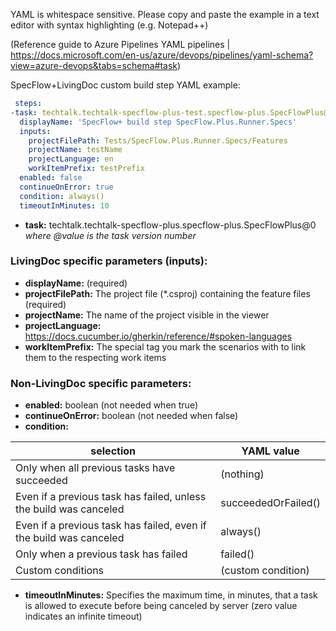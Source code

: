 YAML is whitespace sensitive. Please copy and paste the example in a text editor with syntax highlighting (e.g. Notepad++)

(Reference guide to Azure Pipelines YAML pipelines | https://docs.microsoft.com/en-us/azure/devops/pipelines/yaml-schema?view=azure-devops&tabs=schema#task)

SpecFlow+LivingDoc custom build step YAML example:

```yaml
 steps:
-task: techtalk.techtalk-specflow-plus-test.specflow-plus.SpecFlowPlus@0
  displayName: 'SpecFlow+ build step SpecFlow.Plus.Runner.Specs'
  inputs:
    projectFilePath: Tests/SpecFlow.Plus.Runner.Specs/Features
    projectName: testName
    projectLanguage: en
    workItemPrefix: testPrefix
  enabled: false
  continueOnError: true
  condition: always()
  timeoutInMinutes: 10
```

* **task:** techtalk.techtalk-specflow-plus.specflow-plus.SpecFlowPlus@0
_where @value is the task version number_

### LivingDoc specific parameters (inputs):

* **displayName:** (required)
* **projectFilePath:** The project file (*.csproj) containing the feature files (required)
* **projectName:** The name of the project visible in the viewer
* **projectLanguage:** https://docs.cucumber.io/gherkin/reference/#spoken-languages
* **workItemPrefix:** The special tag you mark the scenarios with to link them to the respecting work items

### Non-LivingDoc specific parameters:

* **enabled:** boolean (not needed when true)
* **continueOnError:** boolean  (not needed when false)
* **condition:**

| selection | YAML value |
| --- | --- |
| Only when all previous tasks have succeeded | (nothing) |
| Even if a previous task has failed, unless the build was canceled | succeededOrFailed() |
| Even if a previous task has failed, even if the build was canceled | always() |
| Only when a previous task has failed | failed() |
| Custom conditions | (custom condition)

* **timeoutInMinutes:** Specifies the maximum time, in minutes, that a task is allowed to execute before being canceled by server (zero value indicates an infinite timeout)